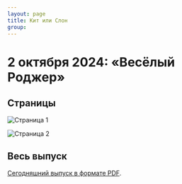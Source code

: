 ```yaml
---
layout: page
title: Кит или Слон
group: 
---
```


# 2 октября 2024: «Весёлый Роджер»

## Страницы

![Страница 1](https://www.dropbox.com/scl/fi/9hfc79422ypjk2m6obeuk/2024-10-02-page001.jpg?rlkey=1y3qx4n7q8ay464l2tkhmcwfu&raw=1)

![Страница 2](https://www.dropbox.com/scl/fi/xhycqu5uf3f6iia9ivw3q/2024-10-02-page002.jpg?rlkey=m01s1njc0gfcga7u4xmshy4d7&raw=1)

## Весь выпуск

[Сегодняшний выпуск в формате PDF](https://www.dropbox.com/scl/fi/f117iea4cd63ci2k9gtui/2024-10-02.pdf?rlkey=58zscxj42y7hp3hxxhlffrtcz&raw=1). 


